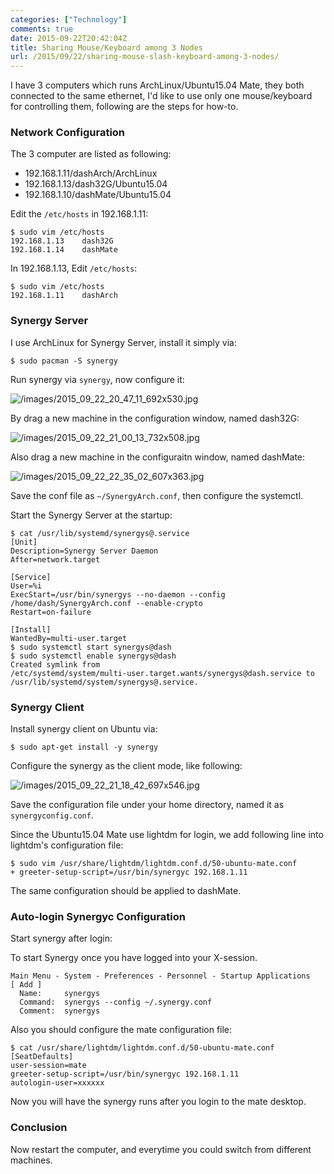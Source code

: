 ```yaml
---
categories: ["Technology"]
comments: true
date: 2015-09-22T20:42:04Z
title: Sharing Mouse/Keyboard among 3 Nodes
url: /2015/09/22/sharing-mouse-slash-keyboard-among-3-nodes/
---
```


I have 3 computers which runs ArchLinux/Ubuntu15.04 Mate, they both connected
to the same ethernet, I'd like to use only one mouse/keyboard for controlling
them, following are the steps for how-to.      

### Network Configuration
The 3 computer are listed as following:    
* 192.168.1.11/dashArch/ArchLinux
* 192.168.1.13/dash32G/Ubuntu15.04
* 192.168.1.10/dashMate/Ubuntu15.04

Edit the `/etc/hosts` in 192.168.1.11:    

```
$ sudo vim /etc/hosts
192.168.1.13    dash32G
192.168.1.14    dashMate
```

In 192.168.1.13, Edit `/etc/hosts`:    

```
$ sudo vim /etc/hosts
192.168.1.11    dashArch
```

### Synergy Server
I use ArchLinux for Synergy Server, install it simply via:    

```
$ sudo pacman -S synergy
```

Run synergy via `synergy`, now configure it:    

![/images/2015_09_22_20_47_11_692x530.jpg](/images/2015_09_22_20_47_11_692x530.jpg)   

By drag a new machine in the configuration window, named dash32G:    

![/images/2015_09_22_21_00_13_732x508.jpg](/images/2015_09_22_21_00_13_732x508.jpg)    

Also drag a new machine in the configuraitn window, named dashMate:    

![/images/2015_09_22_22_35_02_607x363.jpg](/images/2015_09_22_22_35_02_607x363.jpg)   

Save the conf file as `~/SynergyArch.conf`, then configure the systemctl.    

Start the Synergy Server at the startup:    

```
$ cat /usr/lib/systemd/synergys@.service 
[Unit]
Description=Synergy Server Daemon
After=network.target

[Service]
User=%i
ExecStart=/usr/bin/synergys --no-daemon --config /home/dash/SynergyArch.conf --enable-crypto
Restart=on-failure

[Install]
WantedBy=multi-user.target
$ sudo systemctl start synergys@dash
$ sudo systemctl enable synergys@dash
Created symlink from
/etc/systemd/system/multi-user.target.wants/synergys@dash.service to
/usr/lib/systemd/system/synergys@.service.
```


### Synergy Client
Install synergy client on Ubuntu via:    

```
$ sudo apt-get install -y synergy
```

Configure the synergy as the client mode, like following:    

![/images/2015_09_22_21_18_42_697x546.jpg](/images/2015_09_22_21_18_42_697x546.jpg)    

Save the configuration file under your home directory, named it as
`synergyconfig.conf`.   

Since the Ubuntu15.04 Mate use lightdm for login, we add following line into
lightdm's configuration file:    

```
$ sudo vim /usr/share/lightdm/lightdm.conf.d/50-ubuntu-mate.conf
+ greeter-setup-script=/usr/bin/synergyc 192.168.1.11
```

The same configuration should be applied to dashMate.    

### Auto-login Synergyc Configuration
Start synergy after login:    

To start Synergy once you have logged into your X-session.   

```
Main Menu - System - Preferences - Personnel - Startup Applications   
[ Add ]  
  Name:     synergys
  Command:  synergys --config ~/.synergy.conf
  Comment:  synergys  
```
Also you should configure the mate configuration file:     

```
$ cat /usr/share/lightdm/lightdm.conf.d/50-ubuntu-mate.conf
[SeatDefaults]
user-session=mate
greeter-setup-script=/usr/bin/synergyc 192.168.1.11
autologin-user=xxxxxx
```
Now you will have the synergy runs after you login to the mate desktop.    
### Conclusion
Now restart the computer, and everytime you could switch from different
machines.   
